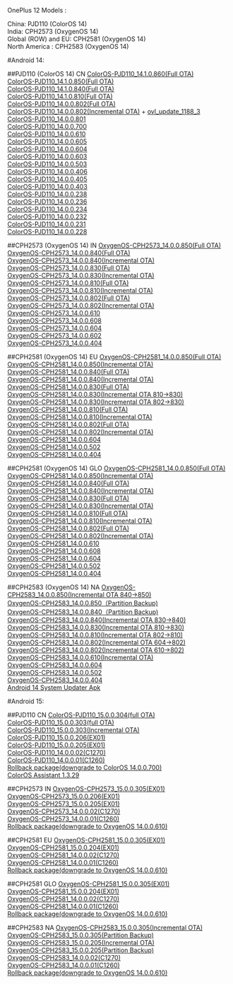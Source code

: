OnePlus 12 Models :  
  
China: PJD110 (ColorOS 14)  
India: CPH2573 (OxygenOS 14)  
Global (ROW) and EU: CPH2581 (OxygenOS 14)  
North America : CPH2583 (OxygenOS 14)  
  
#Android 14:  
  
##PJD110 (ColorOS 14) CN
[ColorOS-PJD110\_14.1.0.860(Full OTA)]('https://gauss-otacostauto-cn.allawnfs.com/remove-b07896750c872691107110b18d815818/component-ota/24/10/09/233fa60caa38462e97b29bfa8bc0c0e2.zip')  
[ColorOS-PJD110\_14.1.0.850(Full OTA)]('https://gauss-otacostmanual-cn.allawnfs.com/remove-ac7389cb42fd8ee613c1f6c866e674c1/component-ota/24/09/12/f1309635171444b79af633777ac91481.zip')  
[ColorOS-PJD110\_14.1.0.840(Full OTA)]('https://gauss-otacostmanual-cn.allawnfs.com/remove-a9cbd2a02ad03e8a529a8deb117e8fe5/component-ota/24/08/06/78efd424fbf24843b1ff1897638da454.zip')  
[ColorOS-PJD110\_14.1.0.810(Full OTA)]('https://gauss-compotacostauto-cn.allawnfs.com/remove-13ad7026702a88d8eae5079c043d059f/component-ota/24/06/07/33cecee1c1fb4a8ea7d73e8161ffde4e.zip')  
[ColorOS-PJD110\_14.0.0.802(Full OTA)]('https://gauss-otacostmanual-cn.allawnfs.com/remove-b56d9da41136c2566099f4094d400586/component-ota/24/05/19/bcdf53122229465d9fa5a9591bb20639.zip')  
[ColorOS-PJD110\_14.0.0.802(Incremental OTA)]('https://gauss-compotacostauto-cn.allawnfs.com/remove-b56d9da41136c2566099f4094d400586/component-ota/24/05/19/c25ac2bea2ee4a0b8d38192c5c69f9e7.zip') + [ovl\_update\_1188\_3]('https://gauss-opexcostmanual-cn.allawnfs.com/remove-aec5bb68c6e3e9838043b6b652454126/opex/24/05/21/33a73eee24d9444d944e60460a541464.zip')  
[ColorOS-PJD110\_14.0.0.801]('https://gauss-otacostmanual-cn.allawnfs.com/remove-b83f29c3c4af48bee17e5f1c00ff6652/component-ota/24/05/14/d976a75a0de84136ba539f1d1b928237.zip')  
[ColorOS-PJD110\_14.0.0.700]('https://gauss-compotacostauto-cn.allawnfs.com/remove-51c47984b82081ed23fc34ce534d10cd/component-ota/24/04/19/42be71370f844f5794f0c133daece09d.zip')  
[ColorOS-PJD110\_14.0.0.610]('https://mega.nz/file/blI2ATKb#c2B_wIwQszhSyuGT2PmPADbof-Yo8OYJH_obq-dMnnY')  
[ColorOS-PJD110\_14.0.0.605]('https://gauss-compotacostauto-cn.allawnfs.com/remove-aa98295ac15a98a3c193b5649e0b88bf/component-ota/24/03/28/e447d352ffd341568becf2f3d8f4ae00.zip')  
[ColorOS-PJD110\_14.0.0.604]('https://gauss-compotacostauto-cn.allawnfs.com/remove-fc300c290d4366eb6f459ffe96a02726/component-ota/24/03/19/eb366ddd0b3e4b3397e833ff46454f5a.zip')  
[ColorOS-PJD110\_14.0.0.603]('https://gauss-otacostmanual-cn.allawnfs.com/remove-6c00b2e14de1cb91959f12b68365b4f5/component-ota/24/03/15/382c059612874179a305d010cf43d70c.zip')  
[ColorOS-PJD110\_14.0.0.503]('https://gauss-compotacostauto-cn.allawnfs.com/remove-1872cb199bc539a856a5f933ee738e22/component-ota/24/02/23/ef4e85de40c043eebae755536a6eeaf0.zip')  
[ColorOS-PJD110\_14.0.0.406]('https://gauss-compotacostauto-cn.allawnfs.com/remove-1f139c9f4db2909d80cb96cd8f5412a8/component-ota/24/02/06/c9e10334ee814d5ca0a6f4c8a88095c3.zip')  
[ColorOS-PJD110\_14.0.0.405]('https://gauss-compotacostauto-cn.allawnfs.com/remove-8e8b485172ca3ea5e1e58c38f811abf6/component-ota/24/01/29/6420c34f2d3942e7a5068fb73708fd82.zip')  
[ColorOS-PJD110\_14.0.0.403]('https://gauss-compotacostauto-cn.allawnfs.com/remove-7acfbc11035110af6215a9110afa807a/component-ota/24/01/19/d92002485f2d4cf79d2df181805124b5.zip')  
[ColorOS-PJD110\_14.0.0.238]('https://gauss-compotacostauto-cn.allawnfs.com/remove-2a35e8c63e9b0d281a1234012eb7631a/component-ota/24/01/09/9f4c4ed2f1b84306b047cb7054b2e5cd.zip')  
[ColorOS-PJD110\_14.0.0.236]('https://gauss-compotacostauto-cn.allawnfs.com/remove-8470f946353bf838eb22fafc77f894ff/component-ota/23/12/25/d06fd76bada44c36ab1fb01f6f596eb3.zip')  
[ColorOS-PJD110\_14.0.0.234]('https://gauss-compotacostauto-cn.allawnfs.com/remove-f5eb70dc76a7ed155f1f6c31689572a5/component-ota/23/12/18/e8255f53614a482d8240b5caeeb1a20c.zip')  
[ColorOS-PJD110\_14.0.0.232]('https://gauss-otacostauto-cn.allawnfs.com/remove-085033d86724f93d60889926b2f6986f/component-ota/23/12/12/a11abfb89f4b4c5e8185a5633bfd6753.zip')  
[ColorOS-PJD110\_14.0.0.231]('https://gauss-compotacostauto-cn.allawnfs.com/remove-5b0552411df1b93aeb49134d138473e4/component-ota/23/12/08/7bcbab17fa18469087ba8844082c52bc.zip')  
[ColorOS-PJD110\_14.0.0.228]('https://gauss-otacostmanual-cn.allawnfs.com/remove-f35ca0b4f6677b4f6081df90bb17d425/component-ota/23/12/07/20b8486c8d81495abf0dd003759196f0.zip')  

  
##CPH2573 (OxygenOS 14) IN
[OxygenOS-CPH2573\_14.0.0.850(Full OTA)]('https://gauss-otacostmanual-in.allawnofs.com/remove-d4f4edab119be37199a384e597864cba/component-ota/24/09/19/913ebba338d14bcbb5dccfb70d81023f.zip')  
[OxygenOS-CPH2573\_14.0.0.840(Full OTA)]('https://gauss-otacostmanual-in.allawnofs.com/remove-675f55829ab48421448f796dcc558996/component-ota/24/08/15/c040e0b34ab0471d8720b0513b89f13c.zip')  
[OxygenOS-CPH2573\_14.0.0.840(Incremental OTA)]('https://gauss-otacostmanual-in.allawnofs.com/remove-675f55829ab48421448f796dcc558996/component-ota/24/08/15/7a091a4203b64ff0a05bae8b9d655292.zip')  
[OxygenOS-CPH2573\_14.0.0.830(Full OTA)]('https://gauss-otacostmanual-in.allawnofs.com/remove-3baaa6d76157897c50120ca011f5c138/component-ota/24/07/18/a4391963b9194d37965e3671b1d1168b.zip')  
[OxygenOS-CPH2573\_14.0.0.830(Incremental OTA)]('https://gauss-otacostmanual-in.allawnofs.com/remove-3baaa6d76157897c50120ca011f5c138/component-ota/24/07/18/5b81032d41bb46f1ae765f88e85a86e6.zip')  
[OxygenOS-CPH2573\_14.0.0.810(Full OTA)]('https://gauss-otacostmanual-eu.allawnofs.com/remove-390b77af00882c8603a07602a53893b0/component-ota/24/06/21/021d0b5858814537bb7655ce854b0f19.zip')  
[OxygenOS-CPH2573\_14.0.0.810(Incremental OTA)]('https://gauss-otacostmanual-in.allawnofs.com/remove-390b77af00882c8603a07602a53893b0/component-ota/24/06/21/96306f929cdd40c9b84aebb928685a3b.zip')  
[OxygenOS-CPH2573\_14.0.0.802(Full OTA)]('https://gauss-otacostmanual-eu.allawnofs.com/remove-3164cdff9e252ad47d2b7bb1ab06b7a4/component-ota/24/05/22/d19651b82745466c8eb65426ef23c072.zip')  
[OxygenOS-CPH2573\_14.0.0.802(Incremental OTA)]('https://gauss-otacostmanual-eu.allawnofs.com/remove-3164cdff9e252ad47d2b7bb1ab06b7a4/component-ota/24/05/22/d19651b82745466c8eb65426ef23c072.zip')  
[OxygenOS-CPH2573\_14.0.0.610]('https://gauss-otacostmanual-in.allawnofs.com/remove-3c8980c4bd62b06818ac40d4bb31c0dc/component-ota/24/04/20/f9c66a5a103049aab52e818bc0a016aa.zip')  
[OxygenOS-CPH2573\_14.0.0.608]('https://gauss-otacostmanual-in.allawnofs.com/remove-040a4eda59ffe1a68c858f089dab80aa/component-ota/24/04/03/64605ca21e164b2b9538f14b800aa594.zip')  
[OxygenOS-CPH2573\_14.0.0.604]('https://gauss-otacostmanual-eu.allawnofs.com/remove-52b2aa59952398f650c43b4d2278b5b7/component-ota/24/03/23/f158d2c1375144f4850a7c679df2b4ce.zip')  
[OxygenOS-CPH2573\_14.0.0.602]('https://gauss-otacostmanual-sg.allawnofs.com/remove-4317ad4257b9305140d9d9d8f9aaa845/component-ota/24/02/23/e81cd496a8474d14961db00bcc9dd090.zip')  
[OxygenOS-CPH2573\_14.0.0.404]('https://gauss-otacostmanual-in.allawnofs.com/remove-f1de90ed88d55ad262ac217834d9fca1/component-ota/24/01/29/45e552a7e3c94e1e8754d06156987aaf.zip')  

  
##CPH2581 (OxygenOS 14) EU
[OxygenOS-CPH2581\_14.0.0.850(Full OTA)]('https://gauss-otacostmanual-eu.allawnofs.com/remove-d1c2f18ad05d3d3c2cf1d61828a8c648/component-ota/24/09/19/10299e1eec7b4c4ca6147f413b9599b7.zip')  
[OxygenOS-CPH2581\_14.0.0.850(Incremental OTA)]('https://gauss-otacostmanual-eu.allawnofs.com/remove-d1c2f18ad05d3d3c2cf1d61828a8c648/component-ota/24/09/19/ae9d47ca4f0349c5a61ad9a7372c6d9a.zip')  
[OxygenOS-CPH2581\_14.0.0.840(Full OTA)]('https://gauss-otacostmanual-eu.allawnofs.com/remove-5cf2d1b2106047f38a65490a48c7b7a9/component-ota/24/08/15/6fea4bc875884899b577c9e13c231d70.zip')  
[OxygenOS-CPH2581\_14.0.0.840(Incremental OTA)]('https://gauss-otacostmanual-eu.allawnofs.com/remove-5cf2d1b2106047f38a65490a48c7b7a9/component-ota/24/08/15/4ba876cb928042d48b3147387dbb6adb.zip')  
[OxygenOS-CPH2581\_14.0.0.830(Full OTA)]('https://gauss-otacostmanual-eu.allawnofs.com/remove-f6195b7a6ada85f0c7805aa6175da274/component-ota/24/07/18/d20540afc1704e699d54b63fa1b251a8.zip')  
[OxygenOS-CPH2581\_14.0.0.830(Incremental OTA 810->830)]('https://gauss-otacostmanual-eu.allawnofs.com/remove-f6195b7a6ada85f0c7805aa6175da274/component-ota/24/07/18/8611b9ffbca147d38803bc7d32a5ab3a.zip')  
[OxygenOS-CPH2581\_14.0.0.830(Incremental OTA 802->830)]('https://gauss-otacostmanual-eu.allawnofs.com/remove-f6195b7a6ada85f0c7805aa6175da274/component-ota/24/07/18/30bee0384d234e3b8fd93e0357ca65fd.zip')  
[OxygenOS-CPH2581\_14.0.0.810(Full OTA)]('https://gauss-otacostmanual-eu.allawnofs.com/remove-aa380e3317550cb4351e66953fd38fa2/component-ota/24/06/21/d537048aeda74653941f8fa1bb7fb77d.zip')  
[OxygenOS-CPH2581\_14.0.0.810(Incremental OTA)]('https://gauss-otacostmanual-eu.allawnofs.com/remove-aa380e3317550cb4351e66953fd38fa2/component-ota/24/06/21/60cef6dbb0964865a885be82f497722f.zip')  
[OxygenOS-CPH2581\_14.0.0.802(Full OTA)]('https://gauss-otacostmanual-eu.allawnofs.com/remove-4fc9afced59fc95e6b351840421e4bc8/component-ota/24/05/22/94085456b5ec4e1aaf96d25d9786aea5.zip')  
[OxygenOS-CPH2581\_14.0.0.802(Incremental OTA)]('https://gauss-otacostmanual-eu.allawnofs.com/remove-4fc9afced59fc95e6b351840421e4bc8/component-ota/24/05/22/82c86f1eb5924b9a90186411b4d0a039.zip')  
[OxygenOS-CPH2581\_14.0.0.604]('https://gauss-otacostmanual-eu.allawnofs.com/remove-cc611c573e4e797fd512592b35d54b45/component-ota/24/03/23/dd750eeb64484961900b8e210dca3307.zip')  
[OxygenOS-CPH2581\_14.0.0.502]('https://gauss-otacostmanual-eu.allawnofs.com/remove-13a4107637c2a23fa05b5fb69df32a9e/component-ota/24/02/20/3fbf057b271b4acc889967e25212dbf7.zip')  
[OxygenOS-CPH2581\_14.0.0.404]('https://gauss-otacostmanual-eu.allawnofs.com/remove-eea3021facf2f34b7e9b9585640fe103/component-ota/24/01/29/0c142cd4bfaa4661913bed0dc4e7342a.zip')  

  
##CPH2581 (OxygenOS 14) GLO
[OxygenOS-CPH2581\_14.0.0.850(Full OTA)]('https://gauss-otacostmanual-eu.allawnofs.com/remove-7769429c14dfc410ca7a7e0e40ec68c2/component-ota/24/09/19/ae9f48d54d1b42a0ba0c5c252bc55807.zip')  
[OxygenOS-CPH2581\_14.0.0.850(Incremental OTA)]('https://gauss-otacostmanual-eu.allawnofs.com/remove-7769429c14dfc410ca7a7e0e40ec68c2/component-ota/24/09/19/c2dc8c8d58d0431bb4d2c324912fea1f.zip')  
[OxygenOS-CPH2581\_14.0.0.840(Full OTA)]('https://gauss-otacostmanual-eu.allawnofs.com/remove-7195b1409d6e4f6d3058b10a7279366a/component-ota/24/08/15/e615b3b5f2d24d8a9e1a6158b056ea64.zip')  
[OxygenOS-CPH2581\_14.0.0.840(Incremental OTA)]('https://gauss-otacostmanual-eu.allawnofs.com/remove-7195b1409d6e4f6d3058b10a7279366a/component-ota/24/08/15/e2274df30c3341a29f8f92801bd39efa.zip')  
[OxygenOS-CPH2581\_14.0.0.830(Full OTA)]('https://gauss-otacostmanual-sg.allawnofs.com/remove-a0d5bcb63ab601273614111da0712c0c/component-ota/24/07/18/a4bd75582cbe43c89bede30f01cc74f5.zip')  
[OxygenOS-CPH2581\_14.0.0.830(Incremental OTA)]('https://gauss-otacostmanual-eu.allawnofs.com/remove-a0d5bcb63ab601273614111da0712c0c/component-ota/24/07/18/0a3efcaaaca4428fae0e84cdb49378cb.zip')  
[OxygenOS-CPH2581\_14.0.0.810(Full OTA)]('https://gauss-otacostmanual-eu.allawnofs.com/remove-b6d5f288c9d20a06c31fc7a3da9baa20/component-ota/24/06/21/93befa370e98434aa749b6f54835b1bc.zip')  
[OxygenOS-CPH2581\_14.0.0.810(Incremental OTA)]('https://gauss-otacostmanual-eu.allawnofs.com/remove-b6d5f288c9d20a06c31fc7a3da9baa20/component-ota/24/06/21/0eb8d415f2164bdabf979049fc694c98.zip')  
[OxygenOS-CPH2581\_14.0.0.802(Full OTA)]('https://gauss-otacostmanual-eu.allawnofs.com/remove-b8f4385c7c5e586ae8cdf52678c15e6a/component-ota/24/05/22/18f0709bca28404b8e7214574d28257a.zip')  
[OxygenOS-CPH2581\_14.0.0.802(Incremental OTA)]('https://gauss-otacostmanual-eu.allawnofs.com/remove-b8f4385c7c5e586ae8cdf52678c15e6a/component-ota/24/05/22/8e81c2912a5f48c48df86640fbec3317.zip')  
[OxygenOS-CPH2581\_14.0.0.610]('https://gauss-otacostmanual-eu.allawnofs.com/remove-55098eab2cba27de2b9241462d484d91/component-ota/24/04/20/a89656beebf64fb69a7e725d7d05b33f.zip')  
[OxygenOS-CPH2581\_14.0.0.608]('https://gauss-otacostmanual-in.allawnofs.com/remove-6bb9546a82b18185f33b8434025357d4/component-ota/24/04/03/fdf137acfd9e49fbb54fe516ae2ae893.zip')  
[OxygenOS-CPH2581\_14.0.0.604]('https://gauss-otacostmanual-eu.allawnofs.com/remove-ca71dc84a525c5d36932636965773029/component-ota/24/03/23/d741f222dd054cdd80b61be8d815d023.zip')  
[OxygenOS-CPH2581\_14.0.0.502]('https://gauss-otacostmanual-eu.allawnofs.com/remove-13a4107637c2a23fa05b5fb69df32a9e/component-ota/24/02/20/3fbf057b271b4acc889967e25212dbf7.zip')  
[OxygenOS-CPH2581\_14.0.0.404]('https://gauss-otacostmanual-sg.allawnofs.com/remove-994a45e0c0664abc9ae4e0036ce7b80e/component-ota/24/01/29/5c44765ad58443388654920d6df729e9.zip')  

##CPH2583 (OxygenOS 14) NA
[OxygenOS-CPH2583\_14.0.0.850(Incremental OTA 840->850)]('https://android.googleapis.com/packages/ota-api/package/1e089a3e0e7c45c174322f2b9a7301b92f9ead02.zip')  
[OxygenOS-CPH2583\_14.0.0.850（Partition Backup)]('https://1drv.ms/u/s!AhOHGoZt0tMNkfst7m9_vaDB0xl2jA')  
[OxygenOS-CPH2583\_14.0.0.840（Partition Backup)]('https://drive.google.com/uc?id=1TX2_bH8dCwA37MpLwVDw65__q1nweBDR&export=download')  
[OxygenOS-CPH2583\_14.0.0.840(Incremental OTA 830->840)]('https://android.googleapis.com/packages/ota-api/package/5d7eaf40fcbfa676a80099ef97401dbdf985cf58.zip')  
[OxygenOS-CPH2583\_14.0.0.830(Incremental OTA 810->830)]('https://android.googleapis.com/packages/ota-api/package/00f699e7a8d4e05277c061286f6396a781641fea.zip')  
[OxygenOS-CPH2583\_14.0.0.810(Incremental OTA 802->810)]('https://android.googleapis.com/packages/ota-api/package/4dfc38098f4b3a5f40baa159143bac9f8494bd0d.zip')  
[OxygenOS-CPH2583\_14.0.0.802(Incremental OTA 604->802)]('https://android.googleapis.com/packages/ota-api/package/5328bfc383a26be4a208069b2c5d107c57e752d7.zip')  
[OxygenOS-CPH2583\_14.0.0.802(Incremental OTA 610->802)]('https://android.googleapis.com/packages/ota-api/package/3e49a73c6732a62d86b81240d4c3f3695733aeaf.zip')  
[OxygenOS-CPH2583\_14.0.0.610(Incremental OTA)]('https://android.googleapis.com/packages/ota-api/package/3be25cc90726b631862d8108d4836c4bfad90dea.zip')  
[OxygenOS-CPH2583\_14.0.0.604]('https://android.googleapis.com/packages/ota-api/package/8740f3864ef27c069fa1abdbcf74dedd0a31ea88.zip')  
[OxygenOS-CPH2583\_14.0.0.502]('https://android.googleapis.com/packages/ota-api/package/8a0b3cb98c9b8f187ea97f45aabdeaae06263687.zip')  
[OxygenOS-CPH2583\_14.0.0.404]('https://android.googleapis.com/packages/ota-api/package/d5848638f56e6342124bd480f9f173488dc51f08.zip')  
[Android 14 System Updater Apk]('https://oxygenos.oneplus.net/OTA-OnePlus-localUpdate-Oplus_key_t_s.apk')  

  
#Android 15:  

##PJD110 CN
[ColorOS-PJD110\_15.0.0.304(full OTA)]('https://gauss-otacostmanual-cn.allawnfs.com/remove-48c9f03e2ae22f81764a6ab0c0441a60/component-ota/24/11/23/022b4b44ef55472fb5cac692778d5f0a.zip')  
[ColorOS-PJD110\_15.0.0.303(full OTA)]('https://gauss-otacostmanual-cn.allawnfs.com/remove-aada8f9cfec40d600673b84d20c0c491/component-ota/24/11/12/41fe9c2fdb794bb293d512cb0502a336.zip')  
[ColorOS-PJD110\_15.0.0.303(Incremental OTA)]('https://gauss-otacostmanual-cn.allawnfs.com/remove-aada8f9cfec40d600673b84d20c0c491/component-ota/24/11/12/f18855f62dfb41d5acb99aa579364790.zip')  
[ColorOS-PJD110\_15.0.0.206(EX01)]('https://gauss-otacostmanual-cn.allawnfs.com/remove-d89f4bc7c2e864f735fc332075b16070/component-ota/24/11/04/fdd404a393f24de58b502753b3a1a824.zip')  
[ColorOS-PJD110\_15.0.0.205(EX01)]('https://gauss-otacostmanual-cn.allawnfs.com/remove-dc8f5192915820674b15c7e0743e4af2/component-ota/24/10/25/bff700472c1e41b2876f7a34cea0defe.zip')  
[ColorOS-PJD110\_14.0.0.02(C1270)]('https://sbox.myoas.com/outpublish.html?code=A7459ff9b4d0a4912#view')  
[ColorOS-PJD110\_14.0.0.01(C1260)]('https://sbox.myoas.com/outpublish.html?code=A1131da7c05220718#view')  
[Rollback package(downgrade to ColorOS 14.0.0.700)]('https://downgradefs.coloros.com/downgrade/24/05/25/a1b219fb77b54a36b3d0bb4eb000b321.zip')  
[ColorOS Assistant 1.3.29]('https://gauss-common.allawnfs.com/downgrade/24/10/18/953906df123b440d9b9783bb2baec9e2.exe')  


##CPH2573 IN
[OxygenOS-CPH2573\_15.0.0.305(EX01)]('https://gauss-otacostmanual-in.allawnofs.com/remove-7eaa75086cd697805944874f87ceb628/component-ota/24/11/23/2c4955b025f2403eb85ba0440693d034.zip')  
[OxygenOS-CPH2573\_15.0.0.206(EX01)]('https://gauss-otacostmanual-in.allawnofs.com/remove-41a2c14dceddbffe2ab3236e90cdd179/component-ota/24/11/04/c3787160e3614577be0fecbe7ff2bff5.zip')  
[OxygenOS-CPH2573\_15.0.0.205(EX01)]('https://gauss-otacostmanual-in.allawnofs.com/remove-c5b607ef0085aaf72c0549707fac2a3c/component-ota/24/10/29/9ccef484ddb14757ab6de5b4c9e55350.zip')  
[OxygenOS-CPH2573\_14.0.0.02(C1270)]('https://oxygenos.oneplus.net/CPH2573_11_C_OTA_1270_all_nwvcTO_00011011.zip')  
[OxygenOS-CPH2573\_14.0.0.01(C1260)]('http://oxygenos.oneplus.net/CPH2573_11_C_OTA_1260_all_cFweG3_00011011.zip')  
[Rollback package(downgrade to OxygenOS 14.0.0.610)]('http://oxygenos.oneplus.net/9332_sign_CPH2573_11_A_OTA_0660_all_xl5ubJ_00011011.zip')  
  
##CPH2581 EU
[OxygenOS-CPH2581\_15.0.0.305(EX01)]('https://gauss-otacostmanual-eu.allawnofs.com/remove-39d3c4676031d9578de4755b5dacbf79/component-ota/24/11/23/5fc403d009ed4562a4269b7128fb3d2f.zip')  
[OxygenOS-CPH2581\_15.0.0.204(EX01)]('https://gauss-otacostmanual-eu.allawnofs.com/remove-12c99793f1f2d7b80a4e36eec30f47cc/component-ota/24/10/19/e8f43441eb6343f0b9c230b10c5bd908.zip')  
[OxygenOS-CPH2581\_14.0.0.02(C1270)]('http://oxygenos.oneplus.net/CPH2581_11_C_OTA_1270_all_umWiqE_01000100.zip')  
[OxygenOS-CPH2581\_14.0.0.01(C1260)]('http://oxygenos.oneplus.net/CPH2581_11_C_OTA_1260_all_pAOjHk_01000100.zip')  
[Rollback package(downgrade to OxygenOS 14.0.0.610)]('http://oxygenos.oneplus.net/9335_sign_CPH2581_11_A_OTA_0660_all_xV4Wmp_01000100.zip')  

  
##CPH2581 GLO
[OxygenOS-CPH2581\_15.0.0.305(EX01)]('https://gauss-otacostmanual-eu.allawnofs.com/remove-e88f480aeec9afebf4c7d24bfcffa612/component-ota/24/11/23/e858b5cdd6ff4480a54e989a4311995d.zip')  
[OxygenOS-CPH2581\_15.0.0.204(EX01)]('https://gauss-otacostmanual-eu.allawnofs.com/remove-5ec440d5421e2ef0fd1a5009aedf6393/component-ota/24/10/19/948105ed25464552b1b78ead9e916dfc.zip')  
[OxygenOS-CPH2581\_14.0.0.02(C1270)]('http://oxygenos.oneplus.net/CPH2581_11_C_OTA_1270_all_umWiqE_10100111.zip')  
[OxygenOS-CPH2581\_14.0.0.01(C1260)]('http://oxygenos.oneplus.net/CPH2581_11_C_OTA_1260_all_pAOjHk_10100111.zip')  
[Rollback package(downgrade to OxygenOS 14.0.0.610)]('http://oxygenos.oneplus.net/9336_sign_CPH2581_11_A_OTA_0660_all_xV4Wmp_10100111.zip')  

  
##CPH2583 NA
[OxygenOS-CPH2583\_15.0.0.305(Incremental OTA)]('https://android.googleapis.com/packages/ota-api/package/c46fd073ec04fa4c692ab8dbb61528f4b7e84b4b.zip')  
[OxygenOS-CPH2583\_15.0.0.305(Partition Backup)]('https://1drv.ms/u/s!AhOHGoZt0tMNkf0AVX1yhJdzIp3pfA')  
[OxygenOS-CPH2583\_15.0.0.205(Incremental OTA)]('https://android.googleapis.com/packages/ota-api/package/37d612897fab37e52ebdbfc003809dbbb69171c8.zip')  
[OxygenOS-CPH2583\_15.0.0.205(Partition Backup)]('https://1drv.ms/u/s!AhOHGoZt0tMNkfwPBztDyNO-S45uUg')  
[OxygenOS-CPH2583\_14.0.0.02(C1270)]('http://oxygenos.oneplus.net/CPH2583_11_C_OTA_1270_all_nwvcTO_10100001.zip')  
[OxygenOS-CPH2583\_14.0.0.01(C1260)]('http://oxygenos.oneplus.net/CPH2583_11_C_OTA_1260_all_cFweG3_10100001.zip')  
[Rollback package(downgrade to OxygenOS 14.0.0.610)]('http://oxygenos.oneplus.net/9331_sign_CPH2583_11_A_OTA_0660_all_xl5ubJ_10100001.zip')  
